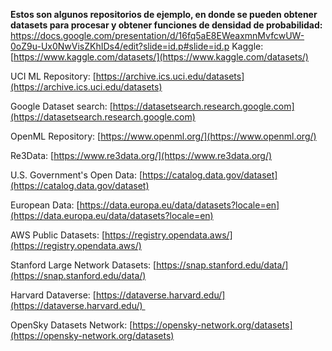 **Estos son algunos repositorios de ejemplo, en donde se pueden obtener datasets para procesar y obtener funciones de densidad de probabilidad:** https://docs.google.com/presentation/d/16fq5aE8EWeaxmnMvfcwUW-0oZ9u-Ux0NwVisZKhIDs4/edit?slide=id.p#slide=id.p
Kaggle: [https://www.kaggle.com/datasets/](https://www.kaggle.com/datasets/)

UCI ML Repository: [https://archive.ics.uci.edu/datasets](https://archive.ics.uci.edu/datasets)

Google Dataset search: [https://datasetsearch.research.google.com](https://datasetsearch.research.google.com)

OpenML Repository: [https://www.openml.org/](https://www.openml.org/)

Re3Data: [https://www.re3data.org/](https://www.re3data.org/)

U.S. Government's Open Data: [https://catalog.data.gov/dataset](https://catalog.data.gov/dataset)

European Data: [https://data.europa.eu/data/datasets?locale=en](https://data.europa.eu/data/datasets?locale=en)

AWS Public Datasets: [https://registry.opendata.aws/](https://registry.opendata.aws/)

Stanford Large Network Datasets: [https://snap.stanford.edu/data/](https://snap.stanford.edu/data/)

Harvard Dataverse: [https://dataverse.harvard.edu/](https://dataverse.harvard.edu/) 

OpenSky Datasets Network: [https://opensky-network.org/datasets](https://opensky-network.org/datasets)
